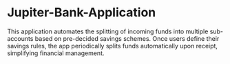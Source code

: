 # Jupiter-Bank-Application
This application automates the splitting of incoming funds into multiple sub-accounts based on pre-decided savings schemes. Once users define their savings rules, the app periodically splits funds automatically upon receipt, simplifying financial management.
